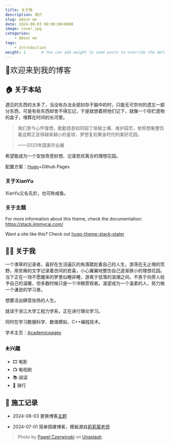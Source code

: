 ```yaml
---
title: 关于我
description: 简介
slug: about me
date: 2024-08-03 00:00:00+0000
image: cover.jpg
categories:
    - About me
tags:
    - Introduction
weight: 1       # You can add weight to some posts to override the default sorting (date descending)
---
```


<font size =5>🎉欢迎来到我的博客</font>

## 🏠 关于本站

遇见的东西的太多了，当没有办法全部封存于脑中的时，只能无可奈何的遗忘一部分东西，可是有些东西却舍不得忘记，于是就想着把他们记下，就像一个存贮遗物的盒子，埋葬在时间的长河里。

>我们至今心怀憧憬，勤勤恳恳如同园丁培植土壤、维护园艺，依照想象整饬着这颗正显得越来越小的星球，梦想复刻黄金时代的美好花园。
>
>——2023年国美毕业展

希望能成为一个安放奇思妙想、记录悲欢离合的理想花园。

配置方案：[Hugo](https://gohugo.io/)+Github Pages

### 关于XianYu

XianYu又名先於，也可称咸鱼。

### 关于主题

For more information about this theme, check the documentation: https://stack.jimmycai.com/

Want a site like this? Check out [hugo-theme-stack-stater](https://github.com/CaiJimmy/hugo-theme-stack-starter/)

## 👨‍💻 关于我

一个潦草的记录者。喜好在生活逼仄的角落蹉跎着自己的人生，游荡在无止境的荒野，用贫瘠的文字记录着世间的悲喜，小心翼翼地整饬自己逐渐狭小的理想花园。当下正在一场不愿醒来的梦里似睡非睡，游离于低落的浪潮之间。不吝于向旁人给予自己的温暖，但多数时候只是一个冷眼旁观者。渴望成为一个温柔的人，努力做一个谦逊的学习者。

想要活出肆意张扬的人生。

就读于浙江大学工程力学系，正在进行理论学习。

同时在学习数据科学、数值模拟、C++编程技术。

学术主页：[Academicpages](https://moni-aphia.github.io/)

### ⛹兴趣

- 🎞 电影
- 📺 电视剧
- 📚 阅读
- 🚴 骑行

## 🧱 施工记录

- 2024-08-03 更换博客[主题](https://github.com/CaiJimmy/hugo-theme-stack/)

- 2024-07-01 简单搭建博客，模板源自[莉莉蒙老师](https://lillianwho.com/)



> Photo by [Pawel Czerwinski](https://unsplash.com/@pawel_czerwinski) on [Unsplash](https://unsplash.com/)